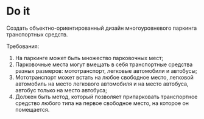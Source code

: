 # Do it

Создать объектно-ориентированный дизайн многоуровневого паркинга транспортных средств.

Требования:

1. На паркинге может быть множество парковочных мест;
2. Парковочные места могут вмещать в себя транспортные средства разных размеров: мототранспорт, легковые автомобили и
   автобусы;
3. Мототранспорт может встать на любое свободное место, легковой автомобиль на место легкового автомобиля и на место
   автобуса, автобус только на место автобуса;
4. Должен быть метод, который позволяет припарковать транспортное средство любого типа на первое свободное место, на
   которое он помещается.